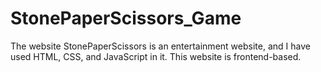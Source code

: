 # StonePaperScissors_Game
The website StonePaperScissors is an entertainment website, and I have used HTML, CSS, and JavaScript in it. This website is frontend-based.
